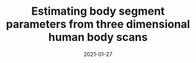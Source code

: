 ---
title: "Estimating body segment parameters from three dimensional human body scans"
collection: publications
permalink: /publication/2021-BSP
date: 2021-01-27
venue: 'Engineering'
paperurl: 'https://www.biorxiv.org/content/10.1101/2021.06.06.445011v1.full.pdf'
link: 'https://www.biorxiv.org/content/10.1101/2021.06.06.445011v1'
github: 'https://github.com/pkudzia/Paper-BodySegmentParameter'

Kudzia P., Jackson E. , Dumas G. Estimating body segment parameters from three- dimensional human body scans (PrePrint: bioRxiv). Submitted 2021

---